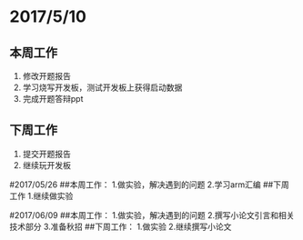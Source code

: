# 2017/5/10
## 本周工作
1. 修改开题报告
2. 学习烧写开发板，测试开发板上获得启动数据
3. 完成开题答辩ppt
## 下周工作
1. 提交开题报告
2. 继续玩开发板

#2017/05/26
##本周工作：
1.做实验，解决遇到的问题
2.学习arm汇编
##下周工作
1.继续做实验

#2017/06/09
##本周工作：
1.做实验，解决遇到的问题
2.撰写小论文引言和相关技术部分
3.准备秋招
##下周工作：
1.做实验
2.继续撰写小论文

